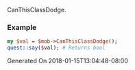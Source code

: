 CanThisClassDodge.
### Example

```perl
my $val = $mob->CanThisClassDodge();
quest::say($val); # Returns bool
```


Generated On 2018-01-15T13:04:48-08:00